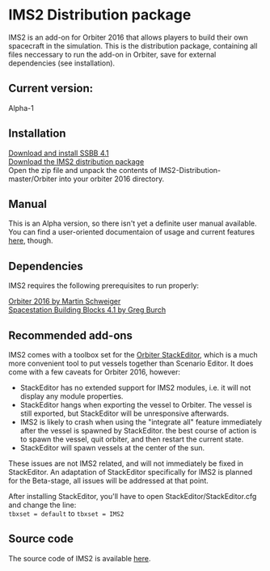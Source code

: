 # IMS2 Distribution package

IMS2 is an add-on for Orbiter 2016 that allows players to build their own spacecraft in the simulation.
This is the distribution package, containing all files neccessary to run the add-on in Orbiter, save for external dependencies (see installation).

## Current version:
Alpha-1

## Installation
[Download and install SSBB 4.1](http://www.orbithangar.com/searchid.php?ID=3177)  
[Download the IMS2 distribution package](https://github.com/TheNewBob/IMS2-Distribution/archive/master.zip)  
Open the zip file and unpack the contents of IMS2-Distribution-master/Orbiter into your orbiter 2016 directory.

## Manual

This is an Alpha version, so there isn't yet a definite user manual available.  
You can find a user-oriented documentaion of usage and current features [here](http://orbiter-forum.com/group.php?do=discuss&group=&discussionid=463), though.

## Dependencies

IMS2 requires the following prerequisites to run properly:

[Orbiter 2016 by Martin Schweiger](http://orbit.medphys.ucl.ac.uk/)  
[Spacestation Building Blocks 4.1 by Greg Burch](http://orbit.medphys.ucl.ac.uk/)

## Recommended add-ons
IMS2 comes with a toolbox set for the [Orbiter StackEditor](http://www.orbithangar.com/search_quick.php?text=stackeditor&submit.x=0&submit.y=0), which is a much more convenient tool
to put vessels together than Scenario Editor. It does come with a few caveats for Orbiter 2016, however:  
* StackEditor has no extended support for IMS2 modules, i.e. it will not display any module properties.
* StackEditor hangs when exporting the vessel to Orbiter. The vessel is still exported, but StackEditor will be unresponsive afterwards.
* IMS2 is likely to crash when using the "integrate all" feature immediately after the vessel is spawned by StackEditor.
the best course of action is to spawn the vessel, quit orbiter, and then restart the current state.
* StackEditor will spawn vessels at the center of the sun.

These issues are not IMS2 related, and will not immediately be fixed in StackEditor. An adaptation of StackEditor specifically for IMS2 is planned for the Beta-stage, all issues will be addressed at that point.

After installing StackEditor, you'll have to open StackEditor/StackEditor.cfg and change the line:  
`tbxset = default` 
to 
`tbxset = IMS2`

## Source code

The source code of IMS2 is available [here](https://github.com/TheNewBob/IMS2).



